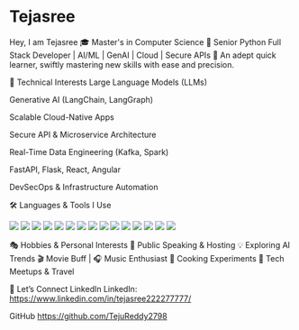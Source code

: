 # Tejasree
Hey, I am Tejasree
🎓 Master's in Computer Science
💼 Senior Python Full Stack Developer | AI/ML | GenAI | Cloud | Secure APIs
🚀 An adept quick learner, swiftly mastering new skills with ease and precision.

🧠 Technical Interests
Large Language Models (LLMs)

Generative AI (LangChain, LangGraph)

Scalable Cloud-Native Apps

Secure API & Microservice Architecture

Real-Time Data Engineering (Kafka, Spark)

FastAPI, Flask, React, Angular

DevSecOps & Infrastructure Automation

🛠️ Languages & Tools I Use
<p align="left"> <img src="https://img.shields.io/badge/Python-3776AB?style=for-the-badge&logo=python&logoColor=white" /> <img src="https://img.shields.io/badge/FastAPI-009688?style=for-the-badge&logo=fastapi&logoColor=white" /> <img src="https://img.shields.io/badge/Flask-000000?style=for-the-badge&logo=flask&logoColor=white" /> <img src="https://img.shields.io/badge/React-20232A?style=for-the-badge&logo=react&logoColor=61DAFB" /> <img src="https://img.shields.io/badge/Angular-DD0031?style=for-the-badge&logo=angular&logoColor=white" /> <img src="https://img.shields.io/badge/AWS-232F3E?style=for-the-badge&logo=amazon-aws&logoColor=white" /> <img src="https://img.shields.io/badge/GCP-4285F4?style=for-the-badge&logo=google-cloud&logoColor=white" /> <img src="https://img.shields.io/badge/Azure-0078D4?style=for-the-badge&logo=microsoft-azure&logoColor=white" /> <img src="https://img.shields.io/badge/Terraform-7B42BC?style=for-the-badge&logo=terraform&logoColor=white" /> <img src="https://img.shields.io/badge/Kubernetes-326CE5?style=for-the-badge&logo=kubernetes&logoColor=white" /> <img src="https://img.shields.io/badge/Docker-2496ED?style=for-the-badge&logo=docker&logoColor=white" /> <img src="https://img.shields.io/badge/PostgreSQL-316192?style=for-the-badge&logo=postgresql&logoColor=white" /> <img src="https://img.shields.io/badge/MongoDB-47A248?style=for-the-badge&logo=mongodb&logoColor=white" /> <img src="https://img.shields.io/badge/Git-F05032?style=for-the-badge&logo=git&logoColor=white" /> <img src="https://img.shields.io/badge/VS_Code-007ACC?style=for-the-badge&logo=visual-studio-code&logoColor=white" /> </p>

🎭 Hobbies & Personal Interests
🎤 Public Speaking & Hosting
💡 Exploring AI Trends
🎬 Movie Buff | 🎧 Music Enthusiast
🥘 Cooking Experiments
🛫 Tech Meetups & Travel

🔗 Let’s Connect
LinkedIn LinkedIn: https://www.linkedin.com/in/tejasree222277777/

GitHub https://github.com/TejuReddy2798
